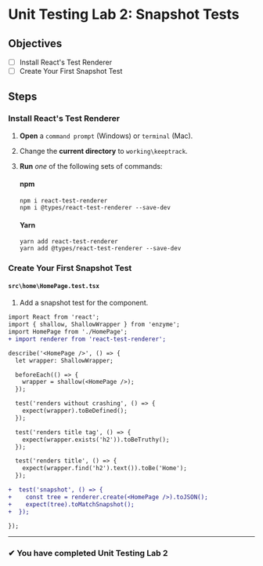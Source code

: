 # Unit Testing Lab 2: Snapshot Tests

## Objectives

- [ ] Install React's Test Renderer
- [ ] Create Your First Snapshot Test

## Steps

### Install React's Test Renderer

1. **Open** a `command prompt` (Windows) or `terminal` (Mac).
1. Change the **current directory** to `working\keeptrack`.
1. **Run** _one_ of the following sets of commands:

   #### npm

   ```
   npm i react-test-renderer
   npm i @types/react-test-renderer --save-dev
   ```

   #### Yarn

   ```
   yarn add react-test-renderer
   yarn add @types/react-test-renderer --save-dev
   ```

### Create Your First Snapshot Test

#### `src\home\HomePage.test.tsx`

1. Add a snapshot test for the component.

```diff
import React from 'react';
import { shallow, ShallowWrapper } from 'enzyme';
import HomePage from './HomePage';
+ import renderer from 'react-test-renderer';

describe('<HomePage />', () => {
  let wrapper: ShallowWrapper;

  beforeEach(() => {
    wrapper = shallow(<HomePage />);
  });

  test('renders without crashing', () => {
    expect(wrapper).toBeDefined();
  });

  test('renders title tag', () => {
    expect(wrapper.exists('h2')).toBeTruthy();
  });

  test('renders title', () => {
    expect(wrapper.find('h2').text()).toBe('Home');
  });

+  test('snapshot', () => {
+    const tree = renderer.create(<HomePage />).toJSON();
+    expect(tree).toMatchSnapshot();
+  });

});
```

---

### &#10004; You have completed Unit Testing Lab 2
